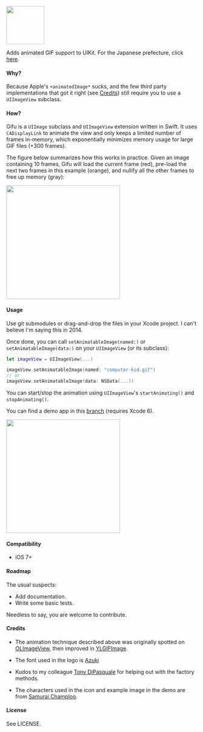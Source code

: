 <img src="https://dl.dropboxusercontent.com/u/148921/assets/logo.svg" width="100" />

Adds animated GIF support to UIKit. For the Japanese prefecture, click [here](https://goo.gl/maps/CCeAc).

#### Why?

Because Apple's `+animatedImage*` sucks, and the few third party implementations that
got it right (see [Credits](#credits)) still require you to use a `UIImageView` subclass.

#### How?

Gifu is a `UIImage` subclass and `UIImageView` extension written in Swift.
It uses `CADisplayLink` to animate the view and only keeps a limited number of
frames in-memory, which exponentially minimizes memory usage for large GIF files (+300
frames).

The figure below summarizes how this works in practice. Given an image
containing 10 frames, Gifu will load the current frame (red), pre-load the next two frames in this example (orange),
and nullify all the other frames to free up memory (gray):

<img src="https://raw.githubusercontent.com/kaishin/gifu/master/figure.gif" width="300" />

#### Usage

Use git submodules or drag-and-drop the files in your Xcode project. I can't
believe I'm saying this in 2014.

Once done, you can call `setAnimatableImage(named:)` or
`setAnimatableImage(data:)` on your `UIImageView` (or its subclass):

```swift
let imageView = UIImageView(...)

imageView.setAnimatableImage(named: "computer-kid.gif")
// or
imageView.setAnimatableImage(data: NSData(...))
```

You can start/stop the animation using `UIImageView`'s `startAnimating()` and
`stopAnimating()`.

You can find a demo app in this [branch](https://github.com/kaishin/gifu/tree/demo) (requires Xcode 6).

<img src="https://raw.githubusercontent.com/kaishin/gifu/demo/demo.gif" width="300" />

#### Compatibility

- iOS 7+

#### Roadmap

The usual suspects:

- Add documentation.
- Write some basic tests.

Needless to say, you are welcome to contribute.

#### Credits

- The animation technique described above was originally spotted on
[OLImageView](https://github.com/ondalabs/OLImageView), then improved in [YLGIFImage](https://github.com/liyong03/YLGIFImage).

- The font used in the logo is [Azuki](http://www.myfonts.com/fonts/bluevinyl/azuki/)

- Kudos to my colleague [Tony DiPasquale](https://github.com/tonyd256) for helping out with the factory methods.

- The characters used in the icon and example image in the demo are from [Samurai Champloo](https://en.wikipedia.org/wiki/Samurai_Champloo).

#### License

See LICENSE.
